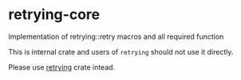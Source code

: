 # retrying-core
Implementation of retrying::retry macros and all required function

This is internal crate and users of `retrying` should not use it directly.

Please use [retrying](https://github.com/dintegrity/retrying) crate intead.

